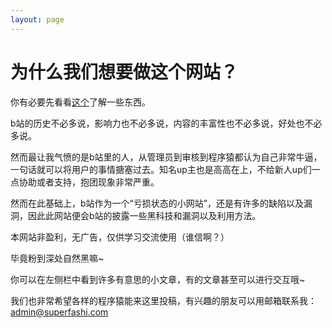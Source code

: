 ```yaml
---
layout: page
---
```


# 为什么我们想要做这个网站？

你有必要先看看[这个](http://wiki.esu.im/%E5%BE%90%E9%80%B8)了解一些东西。

b站的历史不必多说，影响力也不必多说，内容的丰富性也不必多说，好处也不必多说。

然而最让我气愤的是b站里的人，从管理员到审核到程序猿都认为自己非常牛逼，一句话就可以将用户的事情搪塞过去。知名up主也是高高在上，不给新人up们一点协助或者支持，抱团现象非常严重。

然而在此基础上，b站作为一个“亏损状态的小网站”，还是有许多的缺陷以及漏洞，因此此网站便会b站的披露一些黑科技和漏洞以及利用方法。

本网站非盈利，无广告，仅供学习交流使用（谁信啊？）

毕竟粉到深处自然黑嘛~

你可以在左侧栏中看到许多有意思的小文章，有的文章甚至可以进行交互哦~

我们也非常希望各样的程序猿能来这里投稿，有兴趣的朋友可以用邮箱联系我：[admin@superfashi.com](mailto:admin@superfashi.com)